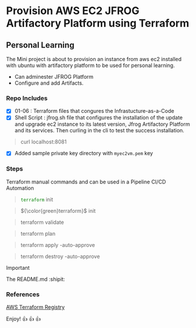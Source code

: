 # Provision AWS EC2 JFROG Artifactory Platform using Terraform

## Personal Learning ##

The Mini project is about to provision an instance from aws ec2 installed with ubuntu with artifactory platform to be used for personal learning.

- Can adminester JFROG Platform
- Configure and add Artifacts. 

### Repo Includes ###

- [x] 01-06         : Terraform files that congures the Infrastucture-as-a-Code
- [x] Shell Script  : jfrog.sh file that configures the installation of the update and upgrade ec2 instance to its latest version, Jfrog Artifactory Platform and its services. Then curling in the cli to test the success installation.

> curl localhost:8081

- [x] Added sample private key directory with `myec2vm.pem` key

### Steps ##
Terraform manual commands and can be used in a Pipeline CI/CD Automation

> <code style="color : green">terraform</code> init

> ${\color{green}terraform}$ init

> terraform validate

> terraform plan

> terraform apply -auto-approve

> terraform destroy -auto-approve


> [!IMPORTANT]
> The README.md :shipit: 

### References ###
[AWS Terraform Registry](https://registry.terraform.io/providers/hashicorp/aws/latest)

Enjoy! :+1: :+1: :+1: